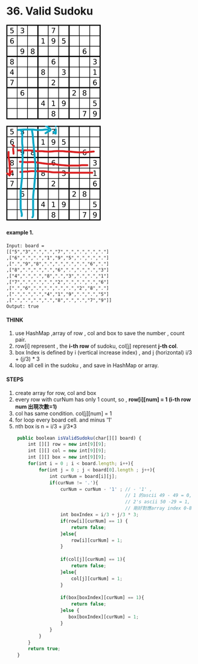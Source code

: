 # 36. Valid Sudoku

![](.gitbook/assets/image%20%2820%29.png)

![red , i index , i th row. Blue , j index, j th col  ](.gitbook/assets/inkedimage_li%20%282%29.jpg)

#### example 1.

```text
Input: board = 
[["5","3",".",".","7",".",".",".","."]
,["6",".",".","1","9","5",".",".","."]
,[".","9","8",".",".",".",".","6","."]
,["8",".",".",".","6",".",".",".","3"]
,["4",".",".","8",".","3",".",".","1"]
,["7",".",".",".","2",".",".",".","6"]
,[".","6",".",".",".",".","2","8","."]
,[".",".",".","4","1","9",".",".","5"]
,[".",".",".",".","8",".",".","7","9"]]
Output: true
```

#### THINK

1. use HashMap ,array of row , col and box to save the number , count pair.
2. row\[i\] represent , the **i-th row** of sudoku, col\[j\] represent **j-th col**.
3. box Index is defined by i \(vertical increase index\) , and j \(horizontal\) i/3 + \(j/3\) \* 3
4. loop all cell in the sudoku , and save in HashMap or array.

#### STEPS

1. create array for row, col and box
2. every row with curNum has only 1 count, so , **row\[i\]\[num\] = 1 \(i-th row num 出現次數=1\)**
3. col has same condition. col\[j\]\[num\] = 1
4. for loop every board cell. and minus '1'
5. nth box is n = i/3 + j/3\*3

```javascript
    public boolean isValidSudoku(char[][] board) {
        int [][] row = new int[9][9];
        int [][] col = new int[9][9];
        int [][] box = new int[9][9];
        for(int i = 0 ; i < board.length; i++){
            for(int j = 0 ; j < board[0].length ; j++){
                int curNum = board[i][j];
                if(curNum != '.'){
                    curNum = curNum - '1' ; // - '1' ,
                                            // 1 的ascii 49 - 49 = 0, 
                                            // 2's ascii 50 -29 = 1, 
                                            // 剛好對應array index 0-8
                    int boxIndex = i/3 + j/3 * 3;
                    if(row[i][curNum] == 1) {
                        return false;  
                    }else{
                        row[i][curNum] = 1;
                    }
                    
                    if(col[j][curNum] == 1){
                        return false;
                    }else{
                        col[j][curNum] = 1;
                    }
                    
                    if(box[boxIndex][curNum] == 1){
                        return false;
                    }else {
                       box[boxIndex][curNum] = 1; 
                    }
                }
            }
        }
        return true;
    }
```


